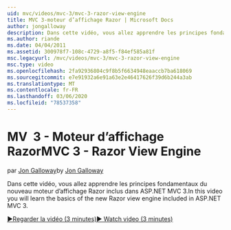 ```yaml
---
uid: mvc/videos/mvc-3/mvc-3-razor-view-engine
title: MVC 3-moteur d’affichage Razor | Microsoft Docs
author: jongalloway
description: Dans cette vidéo, vous allez apprendre les principes fondamentaux du nouveau moteur d’affichage Razor inclus dans ASP.NET MVC 3.
ms.author: riande
ms.date: 04/04/2011
ms.assetid: 300978f7-108c-4729-a8f5-f84ef585a81f
msc.legacyurl: /mvc/videos/mvc-3/mvc-3-razor-view-engine
msc.type: video
ms.openlocfilehash: 2fa92936804c9f8b5f6634948eaaccb7ba618069
ms.sourcegitcommit: e7e91932a6e91a63e2e46417626f39d6b244a3ab
ms.translationtype: MT
ms.contentlocale: fr-FR
ms.lasthandoff: 03/06/2020
ms.locfileid: "78537358"
---
```

# <a name="mvc-3---razor-view-engine"></a><span data-ttu-id="a778c-103">MV  3 - Moteur d’affichage Razor</span><span class="sxs-lookup"><span data-stu-id="a778c-103">MVC 3 - Razor View Engine</span></span>

<span data-ttu-id="a778c-104">par [Jon Galloway](https://github.com/jongalloway)</span><span class="sxs-lookup"><span data-stu-id="a778c-104">by [Jon Galloway](https://github.com/jongalloway)</span></span>

<span data-ttu-id="a778c-105">Dans cette vidéo, vous allez apprendre les principes fondamentaux du nouveau moteur d’affichage Razor inclus dans ASP.NET MVC 3.</span><span class="sxs-lookup"><span data-stu-id="a778c-105">In this video you will learn the basics of the new Razor view engine included in ASP.NET MVC 3.</span></span>

[<span data-ttu-id="a778c-106">&#9654;Regarder la vidéo (3 minutes)</span><span class="sxs-lookup"><span data-stu-id="a778c-106">&#9654; Watch video (3 minutes)</span></span>](https://channel9.msdn.com/Blogs/ASP-NET-Site-Videos/mvc-3-razor-view-engine)

